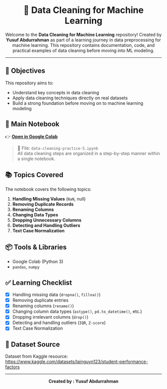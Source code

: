 <h1 align="center">🧹 Data Cleaning for Machine Learning</h1>

<p align="center">
Welcome to the <strong>Data Cleaning for Machine Learning</strong> repository!  
Created by <strong>Yusuf Abdurrahman</strong> as part of a learning journey in data preprocessing for machine learning.  
This repository contains documentation, code, and practical examples of data cleaning before moving into ML modeling.
</p>

---

## 🎯 Objectives

This repository aims to:

- Understand key concepts in data cleaning
- Apply data cleaning techniques directly on real datasets
- Build a strong foundation before moving on to machine learning modeling

## 📔 Main Notebook

👉 **[Open in Google Colab](https://colab.research.google.com/drive/your_notebook_link_here)**

> 📁 File: `data-cleaning-practice-5.ipynb`  
> All data cleaning steps are organized in a step-by-step manner within a single notebook. 

## 📚 Topics Covered

The notebook covers the following topics:

1. **Handling Missing Values** (`NaN`, null)
2. **Removing Duplicate Records**
3. **Renaming Columns**
4. **Changing Data Types**
5. **Dropping Unnecessary Columns**
6. **Detecting and Handling Outliers**
7. **Text Case Normalization**

## 📦 Tools & Libraries

- Google Colab (Python 3)
- `pandas`, `numpy`

## ✅ Learning Checklist

- [x] Handling missing data (`dropna()`, `fillna()`)
- [x] Removing duplicate entries
- [x] Renaming columns (`rename()`)
- [x] Changing column data types (`astype()`, `pd.to_datetime()`, etc.)
- [x] Dropping irrelevant columns (`drop()`)
- [x] Detecting and handling outliers (`IQR`, `Z-score`)
- [x] Text Case Normalization

## 📄 Dataset Source


Dataset from Kaggle resource:  
https://www.kaggle.com/datasets/lainguyn123/student-performance-factors


---

<p align="center"><strong>Created by : Yusuf Abdurrahman</strong></p>

